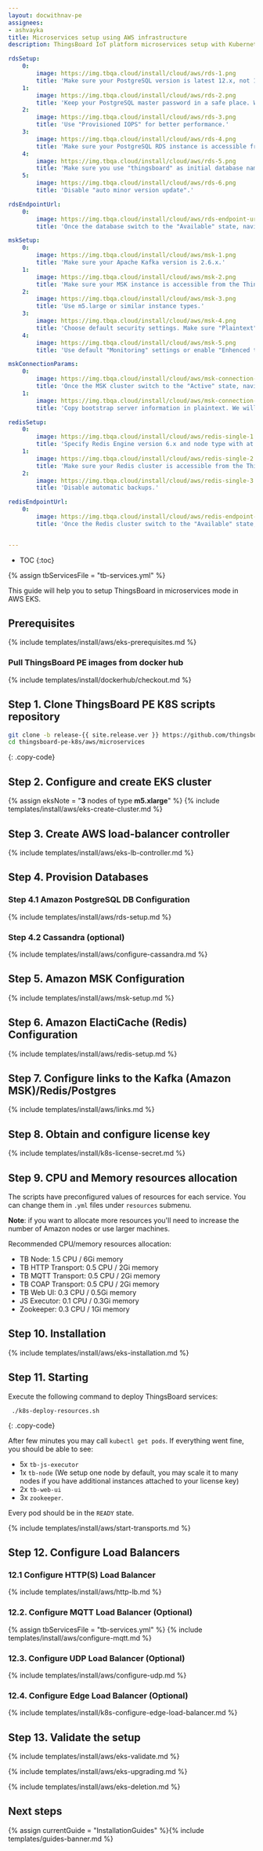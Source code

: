 ```yaml
---
layout: docwithnav-pe
assignees:
- ashvayka
title: Microservices setup using AWS infrastructure
description: ThingsBoard IoT platform microservices setup with Kubernetes in AWS EKS 

rdsSetup:
    0:
        image: https://img.tbqa.cloud/install/cloud/aws/rds-1.png  
        title: 'Make sure your PostgreSQL version is latest 12.x, not 13.x yet.'
    1:
        image: https://img.tbqa.cloud/install/cloud/aws/rds-2.png  
        title: 'Keep your PostgreSQL master password in a safe place. We will refer to it later in this guide using YOUR_RDS_PASSWORD.'
    2:
        image: https://img.tbqa.cloud/install/cloud/aws/rds-3.png  
        title: 'Use "Provisioned IOPS" for better performance.'
    3:
        image: https://img.tbqa.cloud/install/cloud/aws/rds-4.png  
        title: 'Make sure your PostgreSQL RDS instance is accessible from the ThingsBoard cluster; The easiest way to achieve this is to deploy the PostgreSQL RDS instance in the same VPC and use "eksctl-thingsboard-cluster-ClusterSharedNodeSecurityGroup-*" security group.'
    4:
        image: https://img.tbqa.cloud/install/cloud/aws/rds-5.png  
        title: 'Make sure you use "thingsboard" as initial database name.'
    5:
        image: https://img.tbqa.cloud/install/cloud/aws/rds-6.png  
        title: 'Disable "auto minor version update".'  

rdsEndpointUrl:
    0:
        image: https://img.tbqa.cloud/install/cloud/aws/rds-endpoint-url.png  
        title: 'Once the database switch to the "Available" state, navigate to the "Connectivity and Security" and copy the endpoint value. We will refer to it later in this guide using **YOUR_RDS_ENDPOINT_URL**.'

mskSetup:
    0:
        image: https://img.tbqa.cloud/install/cloud/aws/msk-1.png  
        title: 'Make sure your Apache Kafka version is 2.6.x.'
    1:
        image: https://img.tbqa.cloud/install/cloud/aws/msk-2.png  
        title: 'Make sure your MSK instance is accessible from the ThingsBoard cluster. The easiest way to achieve this is to deploy the MSK instance in the same VPC. We also recommend to use private subnets. This way it will be nearly impossible to accidentally expose it to the internet.'
    2:
        image: https://img.tbqa.cloud/install/cloud/aws/msk-3.png  
        title: 'Use m5.large or similar instance types.'
    3:
        image: https://img.tbqa.cloud/install/cloud/aws/msk-4.png  
        title: 'Choose default security settings. Make sure "Plaintext" mode is enabled.'
    4:
        image: https://img.tbqa.cloud/install/cloud/aws/msk-5.png  
        title: 'Use default "Monitoring" settings or enable "Enhenced topic level monitoring".'

mskConnectionParams:
    0:
        image: https://img.tbqa.cloud/install/cloud/aws/msk-connection-params.png  
        title: 'Once the MSK cluster switch to the "Active" state, navigate to "Details" and click "View client information".'
    1:
        image: https://img.tbqa.cloud/install/cloud/aws/msk-connection-params2.png  
        title: 'Copy bootstrap server information in plaintext. We will refer to it later in this guide using **YOUR_MSK_BOOTSTRAP_SERVERS_PLAINTEXT**.'

redisSetup:
    0:
        image: https://img.tbqa.cloud/install/cloud/aws/redis-single-1.png  
        title: 'Specify Redis Engine version 6.x and node type with at least 1 GB of RAM.'
    1:
        image: https://img.tbqa.cloud/install/cloud/aws/redis-single-2.png  
        title: 'Make sure your Redis cluster is accessible from the ThingsBoard cluster. The easiest way to achieve this is to deploy the Redis cluster in the same VPC. We also recommend to use private subnets. Use "eksctl-thingsboard-cluster-ClusterSharedNodeSecurityGroup-*" security group.'
    2:
        image: https://img.tbqa.cloud/install/cloud/aws/redis-single-3.png  
        title: 'Disable automatic backups.'

redisEndpointUrl:
    0:
        image: https://img.tbqa.cloud/install/cloud/aws/redis-endpoint-url.png  
        title: 'Once the Redis cluster switch to the "Available" state, navigate to "Details" and copy "Primary Endpoint" without ":6379" port sufix. We will refer to it later in this guide using **YOUR_REDIS_ENDPOINT_URL_WITHOUT_PORT**.'


---
```


* TOC
{:toc}

{% assign tbServicesFile = "tb-services.yml" %}

This guide will help you to setup ThingsBoard in microservices mode in AWS EKS. 

## Prerequisites

{% include templates/install/aws/eks-prerequisites.md %}

### Pull ThingsBoard PE images from docker hub

{% include templates/install/dockerhub/checkout.md %}

## Step 1. Clone ThingsBoard PE K8S scripts repository

```bash
git clone -b release-{{ site.release.ver }} https://github.com/thingsboard/thingsboard-pe-k8s.git --depth 1
cd thingsboard-pe-k8s/aws/microservices
```
{: .copy-code}

## Step 2. Configure and create EKS cluster

{% assign eksNote = "**3** nodes of type **m5.xlarge**" %}
{% include templates/install/aws/eks-create-cluster.md %}

## Step 3. Create AWS load-balancer controller

{% include templates/install/aws/eks-lb-controller.md %}

## Step 4. Provision Databases

### Step 4.1 Amazon PostgreSQL DB Configuration

{% include templates/install/aws/rds-setup.md %}

### Step 4.2 Cassandra (optional)

{% include templates/install/aws/configure-cassandra.md %}

## Step 5. Amazon MSK Configuration

{% include templates/install/aws/msk-setup.md %}

## Step 6. Amazon ElactiCache (Redis) Configuration

{% include templates/install/aws/redis-setup.md %}

## Step 7. Configure links to the Kafka (Amazon MSK)/Redis/Postgres

{% include templates/install/aws/links.md %}

## Step 8. Obtain and configure license key

{% include templates/install/k8s-license-secret.md %}

## Step 9. CPU and Memory resources allocation

The scripts have preconfigured values of resources for each service. You can change them in `.yml` files under `resources` submenu.

**Note**: if you want to allocate more resources you'll need to increase the number of Amazon nodes or use larger machines.

Recommended CPU/memory resources allocation:
- TB Node: 1.5 CPU / 6Gi memory
- TB HTTP Transport: 0.5 CPU / 2Gi memory
- TB MQTT Transport: 0.5 CPU / 2Gi memory
- TB COAP Transport: 0.5 CPU / 2Gi memory
- TB Web UI: 0.3 CPU / 0.5Gi memory
- JS Executor: 0.1 CPU / 0.3Gi memory
- Zookeeper: 0.3 CPU / 1Gi memory

## Step 10. Installation

{% include templates/install/aws/eks-installation.md %}

## Step 11. Starting

Execute the following command to deploy ThingsBoard services:

```
 ./k8s-deploy-resources.sh
```
{: .copy-code}

After few minutes you may call `kubectl get pods`. If everything went fine, you should be able to see:

* 5x `tb-js-executor`
* 1x `tb-node` (We setup one node by default, you may scale it to many nodes if you have additional instances attached to your license key)
* 2x `tb-web-ui`
* 3x `zookeeper`.

Every pod should be in the `READY` state.

{% include templates/install/aws/start-transports.md %}

## Step 12. Configure Load Balancers

### 12.1 Configure HTTP(S) Load Balancer

{% include templates/install/aws/http-lb.md %}

### 12.2. Configure MQTT Load Balancer (Optional)

{% assign tbServicesFile = "tb-services.yml" %}
{% include templates/install/aws/configure-mqtt.md %}

### 12.3. Configure UDP Load Balancer (Optional)

{% include templates/install/aws/configure-udp.md %}

### 12.4. Configure Edge Load Balancer (Optional)

{% include templates/install/k8s-configure-edge-load-balancer.md %}

## Step 13. Validate the setup

{% include templates/install/aws/eks-validate.md %}

{% include templates/install/aws/eks-upgrading.md %}

{% include templates/install/aws/eks-deletion.md %}

## Next steps

{% assign currentGuide = "InstallationGuides" %}{% include templates/guides-banner.md %}

